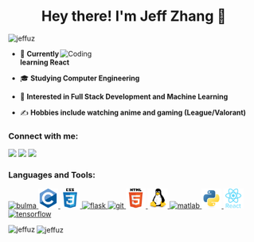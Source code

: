 <h1 align="center">Hey there! I'm Jeff Zhang 🌱</h1>
<p align="left"> <img src="https://komarev.com/ghpvc/?username=jeffuz&label=Profile%20views&color=0e75b6&style=flat" alt="jeffuz" /> </p>
<img align="right" alt="Coding" width="400" src="https://cdn.dribbble.com/users/1162077/screenshots/3848914/programmer.gif">

- 🔭 **Currently learning React**

- 🎓 **Studying Computer Engineering**

- 💼 **Interested in Full Stack Development and Machine Learning**

- ✍️ **Hobbies include watching anime and gaming (League/Valorant)**

<h3 align="left">Connect with me:</h3>
<p align="left">
<a href="https://linkedin.com/in/jeffzhang0049" target="blank"><img src="https://img.icons8.com/plasticine/100/000000/linkedin.png" width="50" /></a>
<a href="https://instagram.com/jeffu_z" target="blank"><img src="https://img.icons8.com/plasticine/100/000000/instagram-new.png" width="50" /></a>  
<a href="https://discord.gg/ugBJQMn6gx" target="blank"><img src="https://img.icons8.com/plasticine/100/000000/discord-logo.png" width="50" /></a>  
</p>

<h3 align="left">Languages and Tools:</h3>
<p align="left"> <a href="https://bulma.io/" target="_blank" rel="noreferrer"> <img src="https://raw.githubusercontent.com/gilbarbara/logos/804dc257b59e144eaca5bc6ffd16949752c6f789/logos/bulma.svg" alt="bulma" width="40" height="40"/> </a> <a href="https://www.cprogramming.com/" target="_blank" rel="noreferrer"> <img src="https://raw.githubusercontent.com/devicons/devicon/master/icons/c/c-original.svg" alt="c" width="40" height="40"/> </a> <a href="https://www.w3schools.com/css/" target="_blank" rel="noreferrer"> <img src="https://raw.githubusercontent.com/devicons/devicon/master/icons/css3/css3-original-wordmark.svg" alt="css3" width="40" height="40"/> </a> <a href="https://flask.palletsprojects.com/" target="_blank" rel="noreferrer"> <img src="https://www.vectorlogo.zone/logos/pocoo_flask/pocoo_flask-icon.svg" alt="flask" width="40" height="40"/> </a> <a href="https://git-scm.com/" target="_blank" rel="noreferrer"> <img src="https://www.vectorlogo.zone/logos/git-scm/git-scm-icon.svg" alt="git" width="40" height="40"/> </a> <a href="https://www.w3.org/html/" target="_blank" rel="noreferrer"> <img src="https://raw.githubusercontent.com/devicons/devicon/master/icons/html5/html5-original-wordmark.svg" alt="html5" width="40" height="40"/> </a> <a href="https://www.linux.org/" target="_blank" rel="noreferrer"> <img src="https://raw.githubusercontent.com/devicons/devicon/master/icons/linux/linux-original.svg" alt="linux" width="40" height="40"/> </a> <a href="https://www.mathworks.com/" target="_blank" rel="noreferrer"> <img src="https://upload.wikimedia.org/wikipedia/commons/2/21/Matlab_Logo.png" alt="matlab" width="40" height="40"/> </a> <a href="https://www.python.org" target="_blank" rel="noreferrer"> <img src="https://raw.githubusercontent.com/devicons/devicon/master/icons/python/python-original.svg" alt="python" width="40" height="40"/> </a> <a href="https://reactjs.org/" target="_blank" rel="noreferrer"> <img src="https://raw.githubusercontent.com/devicons/devicon/master/icons/react/react-original-wordmark.svg" alt="react" width="40" height="40"/> </a> <a href="https://www.tensorflow.org" target="_blank" rel="noreferrer"> <img src="https://www.vectorlogo.zone/logos/tensorflow/tensorflow-icon.svg" alt="tensorflow" width="40" height="40"/> </a> </p>

<p><img align="left" src="https://github-readme-stats.vercel.app/api/top-langs?username=jeffuz&show_icons=true&locale=en&layout=compact" alt="jeffuz" /></p>

<p>&nbsp;<img align="center" src="https://github-readme-stats.vercel.app/api?username=jeffuz&show_icons=true&locale=en" alt="jeffuz" /></p>


